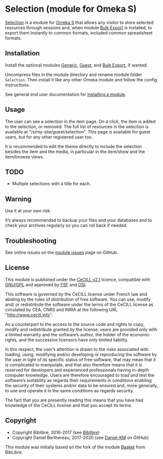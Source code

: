 Selection (module for Omeka S)
==============================

[Selection] is a module for [Omeka S] that allows any visitor to store selected
resources through sessions and, when module [Bulk Export] is installed, to
export them instantly to common formats, included common spreadsheet formats.


Installation
------------

Install the optional modules [Generic], [Guest], and [Bulk Export], if wanted.

Uncompress files in the module directory and rename module folder `Selection`.
Then install it like any other Omeka module and follow the config instructions.

See general end user documentation for [Installing a module].


Usage
-----

The user can see a selection in the item page. On a click, the item is added to the
selection, or removed. The full list of resources in the selection is available at
"/s/my-site/guest/selection". This page is available for guest users, but for any
other registered user too.

It is recommended to edit the theme directly to include the selection besides the
item and the media, in particular in the item/show and the item/browse views.


TODO
----

- Multiple selections with a title for each.


Warning
-------

Use it at your own risk.

It’s always recommended to backup your files and your databases and to check
your archives regularly so you can roll back if needed.


Troubleshooting
---------------

See online issues on the [module issues] page on GitHub.


License
-------

This module is published under the [CeCILL v2.1] licence, compatible with
[GNU/GPL] and approved by [FSF] and [OSI].

This software is governed by the CeCILL license under French law and abiding by
the rules of distribution of free software. You can use, modify and/ or
redistribute the software under the terms of the CeCILL license as circulated by
CEA, CNRS and INRIA at the following URL "http://www.cecill.info".

As a counterpart to the access to the source code and rights to copy, modify and
redistribute granted by the license, users are provided only with a limited
warranty and the software’s author, the holder of the economic rights, and the
successive licensors have only limited liability.

In this respect, the user’s attention is drawn to the risks associated with
loading, using, modifying and/or developing or reproducing the software by the
user in light of its specific status of free software, that may mean that it is
complicated to manipulate, and that also therefore means that it is reserved for
developers and experienced professionals having in-depth computer knowledge.
Users are therefore encouraged to load and test the software’s suitability as
regards their requirements in conditions enabling the security of their systems
and/or data to be ensured and, more generally, to use and operate it in the same
conditions as regards security.

The fact that you are presently reading this means that you have had knowledge
of the CeCILL license and that you accept its terms.


Copyright
---------

* Copyright Biblibre, 2016-2017 (see [Biblibre])
* Copyright Daniel Berthereau, 2017-2020 (see [Daniel-KM] on GitHub)

This module was initially based on the fork of the module [Basket] from BibLibre.


[Selection]: https://github.com/Daniel-KM/Omeka-S-module-Selection
[Omeka S]: https://omeka.org/s
[Generic]: https://github.com/Daniel-KM/Omeka-S-module-Generic
[Guest]: https://github.com/Daniel-KM/Omeka-S-module-Guest
[Bulk Export]: https://github.com/Daniel-KM/Omeka-S-module-BulkExport
[Installing a module]: http://dev.omeka.org/docs/s/user-manual/modules/#installing-modules
[module issues]: https://github.com/Daniel-KM/Omeka-S-module-Selection/issues
[CeCILL v2.1]: https://www.cecill.info/licences/Licence_CeCILL_V2.1-en.html
[GNU/GPL]: https://www.gnu.org/licenses/gpl-3.0.html
[FSF]: https://www.fsf.org
[OSI]: http://opensource.org
[Basket]: https://github.com/BibLibre/Omeka-S-module-Basket
[Biblibre]: https://github.com/biblibre
[Daniel-KM]: https://github.com/Daniel-KM "Daniel Berthereau"
